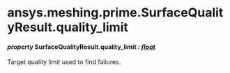 # ansys.meshing.prime.SurfaceQualityResult.quality_limit

<a id="ansys.meshing.prime.SurfaceQualityResult.quality_limit"></a>

#### *property* SurfaceQualityResult.quality_limit *: [float](https://docs.python.org/3.11/library/functions.html#float)*

Target quality limit used to find failures.

<!-- !! processed by numpydoc !! -->

